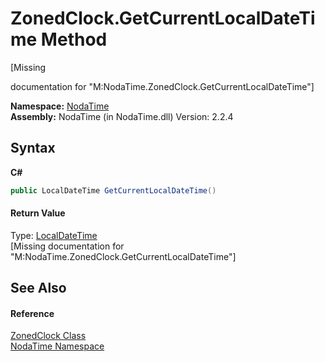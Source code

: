 # ZonedClock.GetCurrentLocalDateTime Method 
 

\[Missing <summary> documentation for "M:NodaTime.ZonedClock.GetCurrentLocalDateTime"\]

**Namespace:**&nbsp;<a href="N_NodaTime">NodaTime</a><br />**Assembly:**&nbsp;NodaTime (in NodaTime.dll) Version: 2.2.4

## Syntax

**C#**<br />
``` C#
public LocalDateTime GetCurrentLocalDateTime()
```


#### Return Value
Type: <a href="T_NodaTime_LocalDateTime">LocalDateTime</a><br />\[Missing <returns> documentation for "M:NodaTime.ZonedClock.GetCurrentLocalDateTime"\]

## See Also


#### Reference
<a href="T_NodaTime_ZonedClock">ZonedClock Class</a><br /><a href="N_NodaTime">NodaTime Namespace</a><br />